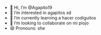 - 👋 Hi, I’m @Agapito19
- 👀 I’m interested in agapitos xd
- 🌱 I’m currently learning a hacer codiguitos
- 💞️ I’m looking to collaborate on mi piojo
- 😄 Pronouns: she
